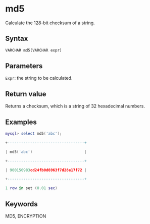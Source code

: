 # md5

Calculate the 128-bit checksum of a string.

## Syntax

```Apache
VARCHAR md5(VARCHAR expr)
```

## Parameters

`Expr`: the string to be calculated.

## Return value

Returns a checksum, which is a string of 32 hexadecimal numbers.

## Examples

```Lua
mysql> select md5('abc');

+----------------------------------+

| md5('abc')                       |

+----------------------------------+

| 900150983cd24fb0d6963f7d28e17f72 |

+----------------------------------+

1 row in set (0.01 sec)
```

## Keywords

MD5, ENCRYPTION
